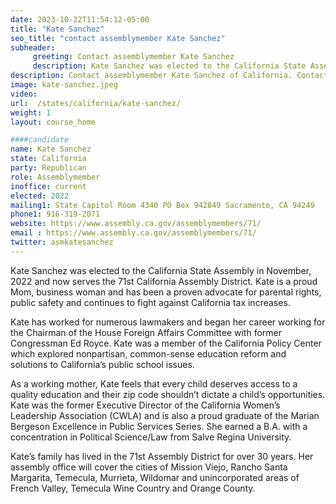 ```yaml
---
date: 2023-10-22T11:54:12-05:00
title: "Kate Sanchez"
seo_title: "contact assemblymember Kate Sanchez"
subheader:
     greeting: Contact assemblymember Kate Sanchez
     description: Kate Sanchez was elected to the California State Assembly in November, 2022 and now serves the 71st California Assembly District.
description: Contact assemblymember Kate Sanchez of California. Contact information for Kate Sanchez includes email address, phone number, and mailing address.
image: kate-sanchez.jpeg
video:
url:  /states/california/kate-sanchez/
weight: 1
layout: course_home

####candidate
name: Kate Sanchez
state: California
party: Republican
role: Assemblymember
inoffice: current
elected: 2022
mailing1: State Capitol Room 4340 PO Box 942849 Sacramento, CA 94249
phone1: 916-319-2071
website: https://www.assembly.ca.gov/assemblymembers/71/
email : https://www.assembly.ca.gov/assemblymembers/71/
twitter: asmkatesanchez
---
```


Kate Sanchez was elected to the California State Assembly in November, 2022 and now serves the 71st California Assembly District.  Kate is a proud Mom, business woman and has been a proven advocate for parental rights, public safety and continues to fight against California tax increases.

Kate has worked for numerous lawmakers and began her career working for the Chairman of the House Foreign Affairs Committee with former Congressman Ed Royce.  Kate was a member of the California Policy Center which explored nonpartisan, common-sense education reform and solutions to California’s public school issues.

As a working mother, Kate feels that every child deserves access to a quality education and their zip code shouldn’t dictate a child’s opportunities.  Kate was the former Executive Director of the California Women’s Leadership Association (CWLA) and is also a proud graduate of the Marian Bergeson Excellence in Public Services Series. She earned a B.A. with a concentration in Political Science/Law from Salve Regina University.

Kate’s family has lived in the 71st Assembly District for over 30 years.  Her assembly office will cover the cities of Mission Viejo, Rancho Santa Margarita, Temecula, Murrieta, Wildomar and unincorporated areas of French Valley, Temecula Wine Country and Orange County.

